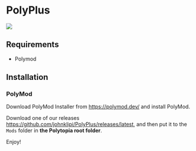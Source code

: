 ﻿# PolyPlus
![](https://img.shields.io/github/downloads/johnklipi/PolyPlus/total)
## Requirements

- Polymod

## Installation

### PolyMod

Download PolyMod Installer from https://polymod.dev/ and install PolyMod.

Download one of our releases https://github.com/johnklipi/PolyPlus/releases/latest, and then put it to the `Mods` folder in **the Polytopia root folder**.

Enjoy!
